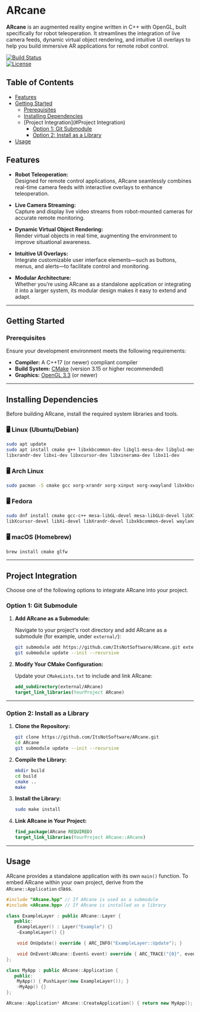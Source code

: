 # ARcane

**ARcane** is an augmented reality engine written in C++ with OpenGL, built specifically for robot teleoperation. It streamlines the integration of live camera feeds, dynamic virtual object rendering, and intuitive UI overlays to help you build immersive AR applications for remote robot control.

[![Build Status](https://img.shields.io/badge/build-passing-brightgreen)](https://github.com/your-repo/ARcane)  
[![License](https://img.shields.io/badge/license-MIT-blue)](LICENSE)

## Table of Contents

- [Features](#features)
- [Getting Started](#getting-started)
  - [Prerequisites](#prerequisites)
  - [Installing Dependencies](#installing-dependencies)
  - [Project Integration](#Project Integration)
    - [Option 1: Git Submodule](#option-1-git-submodule)
    - [Option 2: Install as a Library](#option-2-install-as-a-library)
- [Usage](#Usage)

## Features

- **Robot Teleoperation:**  
  Designed for remote control applications, ARcane seamlessly combines real-time camera feeds with interactive overlays to enhance teleoperation.

- **Live Camera Streaming:**  
  Capture and display live video streams from robot-mounted cameras for accurate remote monitoring.

- **Dynamic Virtual Object Rendering:**  
  Render virtual objects in real time, augmenting the environment to improve situational awareness.

- **Intuitive UI Overlays:**  
  Integrate customizable user interface elements—such as buttons, menus, and alerts—to facilitate control and monitoring.

- **Modular Architecture:**  
  Whether you’re using ARcane as a standalone application or integrating it into a larger system, its modular design makes it easy to extend and adapt.

---

## Getting Started

### **Prerequisites**

Ensure your development environment meets the following requirements:

- **Compiler:** A C++17 (or newer) compliant compiler
- **Build System:** [CMake](https://cmake.org/) (version 3.15 or higher recommended)
- **Graphics:** [OpenGL 3.3](https://www.opengl.org/) (or newer)

---

## Installing Dependencies

Before building ARcane, install the required system libraries and tools.

### **🖥️ Linux (Ubuntu/Debian)**

```sh
sudo apt update
sudo apt install cmake g++ libxkbcommon-dev libgl1-mesa-dev libglu1-mesa-dev libwayland-dev \
libxrandr-dev libxi-dev libxcursor-dev libxinerama-dev libx11-dev
```

### **🖥️ Arch Linux**

```sh
sudo pacman -S cmake gcc xorg-xrandr xorg-xinput xorg-xwayland libxkbcommon wayland
```

### **🖥️ Fedora**

```sh
sudo dnf install cmake gcc-c++ mesa-libGL-devel mesa-libGLU-devel libX11-devel \
libXcursor-devel libXi-devel libXrandr-devel libxkbcommon-devel wayland-devel
```

### **🖥️ macOS (Homebrew)**

```sh
brew install cmake glfw
```

---

## Project Integration

Choose one of the following options to integrate ARcane into your project.

### **Option 1: Git Submodule**

1. **Add ARcane as a Submodule:**

   Navigate to your project's root directory and add ARcane as a submodule (for example, under `external/`):

   ```sh
   git submodule add https://github.com/ItsNotSoftware/ARcane.git external/ARcane
   git submodule update --init --recursive
   ```

2. **Modify Your CMake Configuration:**

   Update your `CMakeLists.txt` to include and link ARcane:

   ```cmake
   add_subdirectory(external/ARcane)
   target_link_libraries(YourProject ARcane)
   ```

---

### **Option 2: Install as a Library**

1. **Clone the Repository:**

   ```sh
   git clone https://github.com/ItsNotSoftware/ARcane.git
   cd ARcane
   git submodule update --init --recursive
   ```

2. **Compile the Library:**

   ```sh
   mkdir build
   cd build
   cmake ..
   make
   ```

3. **Install the Library:**

   ```sh
   sudo make install
   ```

4. **Link ARcane in Your Project:**

   ```cmake
   find_package(ARcane REQUIRED)
   target_link_libraries(YourProject ARcane::ARcane)
   ```

---

## Usage

ARcane provides a standalone application with its own `main()` function. To embed ARcane within your own project, derive from the `ARcane::Application` class.

```cpp
#include "ARcane.hpp" // If ARcane is used as a submodule
#include <ARcane.hpp> // If ARcane is installed as a library

class ExampleLayer : public ARcane::Layer {
   public:
    ExampleLayer() : Layer("Example") {}
    ~ExampleLayer() {}

    void OnUpdate() override { ARC_INFO("ExampleLayer::Update"); }

    void OnEvent(ARcane::Event& event) override { ARC_TRACE("{0}", event.ToString()); }
};

class MyApp : public ARcane::Application {
   public:
    MyApp() { PushLayer(new ExampleLayer()); }
    ~MyApp() {}
};

ARcane::Application* ARcane::CreateApplication() { return new MyApp(); }
```
